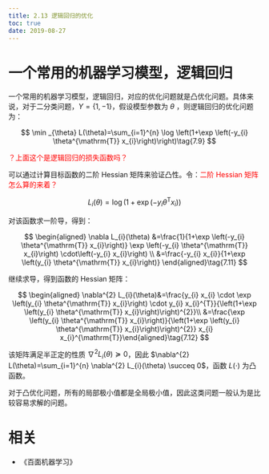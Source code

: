```yaml
---
title: 2.13 逻辑回归的优化
toc: true
date: 2019-08-27
---
```


# 一个常用的机器学习模型，逻辑回归

一个常用的机器学习模型，逻辑回归，对应的优化问题就是凸优化问题。具体来说，对于二分类问题，$Y=\{1,-1\}$，假设模型参数为 $\theta$ ，则逻辑回归的优化问题为：

$$
\min _{\theta} L(\theta)=\sum_{i=1}^{n} \log \left(1+\exp \left(-y_{i} \theta^{\mathrm{T}} x_{i}\right)\right)\tag{7.9}
$$

<span style="color:red;">？上面这个是逻辑回归的损失函数吗？</span>

可以通过计算目标函数的二阶 Hessian 矩阵来验证凸性。令：<span style="color:red;">二阶 Hessian 矩阵怎么算的来着？</span>

$$
L_{i}(\theta)=\log \left(1+\exp \left(-y_{i} \theta^{\mathrm{T}} x_{i}\right)\right)\tag{7.10}
$$

对该函数求一阶导，得到：

$$
\begin{aligned} \nabla L_{i}(\theta) &=\frac{1}{1+\exp \left(-y_{i} \theta^{\mathrm{T}} x_{i}\right)} \exp \left(-y_{i} \theta^{\mathrm{T}} x_{i}\right) \cdot\left(-y_{i} x_{i}\right) \\ &=\frac{-y_{i} x_{i}}{1+\exp \left(y_{i} \theta^{\mathrm{T}} x_{i}\right)} \end{aligned}\tag{7.11}
$$

继续求导，得到函数的 Hessian 矩阵：

$$
\begin{aligned}
\nabla^{2} L_{i}(\theta)&=\frac{y_{i} x_{i} \cdot \exp \left(y_{i} \theta^{\mathrm{T}} x_{i}\right) \cdot y_{i} x_{i}^{T}}{\left(1+\exp \left(y_{i} \theta^{\mathrm{T}} x_{i}\right)\right)^{2}}\\
&=\frac{\exp \left(y_{i} \theta^{\mathrm{T}} x_{i}\right)}{\left(1+\exp \left(y_{i} \theta^{\mathrm{T}} x_{i}\right)\right)^{2}} x_{i} x_{i}^{\mathrm{T}}\end{aligned}\tag{7.12}
$$

该矩阵满足半正定的性质 $\nabla^{2} L_{i}(\theta) \succeq 0$，因此 $\nabla^{2} L(\theta)=\sum_{i=1}^{n} \nabla^{2} L_{i}(\theta) \succeq 0$，函数 $L(\cdot)$ 为凸函数。

对于凸优化问题，所有的局部极小值都是全局极小值，因此这类问题一般认为是比较容易求解的问题。







# 相关

- 《百面机器学习》
